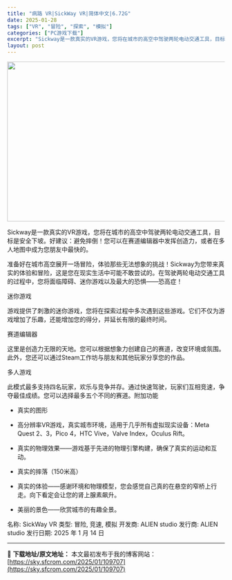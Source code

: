 ```yaml
---
title: "病路 VR|SickWay VR|简体中文|6.72G"
date: 2025-01-28
tags: ["VR", "冒险", "探索", "模拟"]
categories: ["PC游戏下载"]
excerpt: "Sickway是一款真实的VR游戏，您将在城市的高空中驾驶两轮电动交通工具，目标是安全下坡。好建议：避免摔倒！您可以在赛道编辑器中发挥创造力，或者在多人地图中成为您朋友中最快的。 准备好在城市高空展开一场冒险，体验那些无法想象的挑战！Sickway为您带来真实的体验和冒险，这是您在现实生活中可能不敢&hellip;"
layout: post
---
```


<img class="aligncenter size-full wp-image-109708" src="https://sky.sfcrom.com/wp-content/uploads/2025/01/202501281350183.webp" alt="" width="660" height="370" />

Sickway是一款真实的VR游戏，您将在城市的高空中驾驶两轮电动交通工具，目标是安全下坡。好建议：避免摔倒！您可以在赛道编辑器中发挥创造力，或者在多人地图中成为您朋友中最快的。

准备好在城市高空展开一场冒险，体验那些无法想象的挑战！Sickway为您带来真实的体验和冒险，这是您在现实生活中可能不敢尝试的。在驾驶两轮电动交通工具的过程中，您将面临障碍、迷你游戏以及最大的恐惧——恐高症！

迷你游戏

游戏提供了刺激的迷你游戏，您将在探索过程中多次遇到这些游戏。它们不仅为游戏增加了乐趣，还能增加您的得分，并延长有限的最终时间。

赛道编辑器

这里是创造力无限的天地。您可以根据想象力创建自己的赛道，改变环境或氛围。此外，您还可以通过Steam工作坊与朋友和其他玩家分享您的作品。

多人游戏

此模式最多支持四名玩家，欢乐与竞争并存。通过快速驾驶，玩家们互相竞速，争夺最佳成绩。您可以选择最多五个不同的赛道。附加功能

- 真实的图形

- 高分辨率VR游戏，真实城市环境，适用于几乎所有虚拟现实设备：Meta Quest 2、3，Pico 4，HTC Vive，Valve Index，Oculus Rift。

- 真实的物理效果——游戏基于先进的物理引擎构建，确保了真实的运动和互动。

- 真实的摔落（150米高）

- 真实的体验——感谢环境和物理模型，您会感觉自己真的在悬空的窄桥上行走。向下看定会让您的肾上腺素飙升。

- 美丽的景色——欣赏城市的有趣全景。

名称: SickWay VR
类型: 冒险, 竞速, 模拟
开发商: ALIEN studio
发行商: ALIEN studio
发行日期: 2025 年 1 月 14 日

---
📖 **下载地址/原文地址：** 本文最初发布于我的博客网站：[https://sky.sfcrom.com/2025/01/109707](https://sky.sfcrom.com/2025/01/109707)
